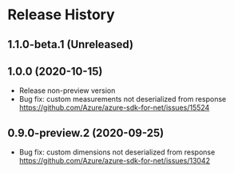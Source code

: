 # Release History

## 1.1.0-beta.1 (Unreleased)


## 1.0.0 (2020-10-15)

- Release non-preview version
- Bug fix: custom measurements not deserialized from response https://github.com/Azure/azure-sdk-for-net/issues/15524


## 0.9.0-preview.2 (2020-09-25)

- Bug fix: custom dimensions not deserialized from response https://github.com/Azure/azure-sdk-for-net/issues/13042
